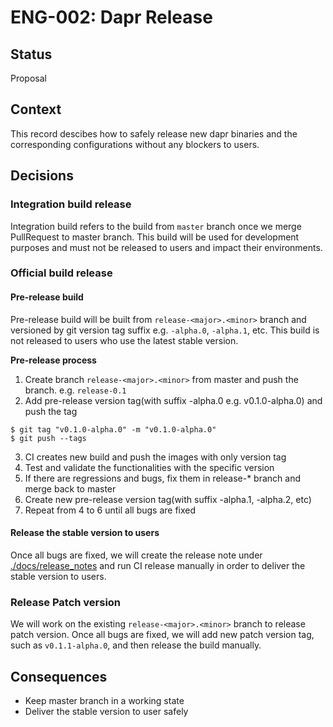 # ENG-002: Dapr Release

## Status

Proposal

## Context

This record descibes how to safely release new dapr binaries and the corresponding configurations without any blockers to users.

## Decisions

### Integration build release

Integration build refers to the build from `master` branch once we merge PullRequest to master branch. This build will be used for development purposes and must not be released to users and impact their environments.

### Official build release

#### Pre-release build

Pre-release build will be built from `release-<major>.<minor>` branch and versioned by git version tag suffix e.g. `-alpha.0`, `-alpha.1`, etc. This build is not released to users who use the latest stable version.

**Pre-release process**
1. Create branch `release-<major>.<minor>` from master and push the branch. e.g. `release-0.1`
2. Add pre-release version tag(with suffix -alpha.0 e.g. v0.1.0-alpha.0) and push the tag
```
$ git tag "v0.1.0-alpha.0" -m "v0.1.0-alpha.0"
$ git push --tags
```
3. CI creates new build and push the images with only version tag
4. Test and validate the functionalities with the specific version
5. If there are regressions and bugs, fix them in release-* branch and merge back to master
6. Create new pre-release version tag(with suffix -alpha.1, -alpha.2, etc)
7. Repeat from 4 to 6 until all bugs are fixed


#### Release the stable version to users

Once all bugs are fixed, we will create the release note under [./docs/release_notes](https://github.com/liuxd6825/dapr/tree/master/docs/release_notes) and run CI release manually in order to deliver the stable version to users.

### Release Patch version

We will work on the existing `release-<major>.<minor>` branch to release patch version. Once all bugs are fixed, we will add new patch version tag, such as `v0.1.1-alpha.0`, and then release the build manually.

## Consequences

* Keep master branch in a working state
* Deliver the stable version to user safely
